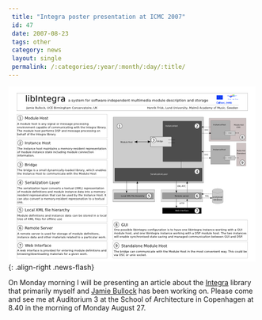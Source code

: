 ```yaml
---
 title: "Integra poster presentation at ICMC 2007"
 id: 47
 date: 2007-08-23
 tags: other
 category: news
 layout: single
 permalink: /:categories/:year/:month/:day/:title/
---
```

![image-right](/assets/images/integra_poster.png){: .align-right .news-flash}

On Monday morning I will be presenting an article about the <a href="http://www.integralive.org">Integra</a> library that primarily myself and <a href="http://www.postlude.co.uk/main">Jamie Bullock</a> has been working on. Please come and see me at Auditorium 3 at the School of Architecture in Copenhagen at 8.40 in the morning of Monday August 27.

